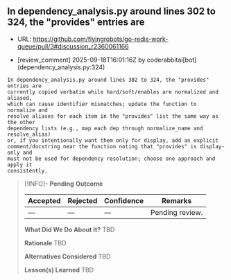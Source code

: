 ## In dependency_analysis.py around lines 302 to 324, the "provides" entries are

- URL: https://github.com/flyingrobots/go-redis-work-queue/pull/3#discussion_r2360061166

- [review_comment] 2025-09-18T16:01:16Z by coderabbitai[bot] (dependency_analysis.py:324)

```text
In dependency_analysis.py around lines 302 to 324, the "provides" entries are
currently copied verbatim while hard/soft/enables are normalized and aliased,
which can cause identifier mismatches; update the function to normalize and
resolve aliases for each item in the "provides" list the same way as the other
dependency lists (e.g., map each dep through normalize_name and resolve_alias)
or, if you intentionally want them only for display, add an explicit
comment/docstring near the function noting that "provides" is display-only and
must not be used for dependency resolution; choose one approach and apply it
consistently.
```

> [!INFO]- **Pending**
> **Outcome**
> 
> | Accepted | Rejected | Confidence | Remarks |
> |----------|----------|------------|---------|
> | — | — | — | Pending review. |
>
> **What Did We Do About It?**
> TBD
>
> **Rationale**
> TBD
>
> **Alternatives Considered**
> TBD
>
> **Lesson(s) Learned**
> TBD
